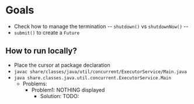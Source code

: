 # Goals
* Check how to manage the termination -- `shutdown()` vs `shutdownNow()` --
* `submit()` to create a `Future`

## How to run locally?
* Place the cursor at package declaration
* `javac share/classes/java/util/concurrent/ExecutorService/Main.java` 
* `java share.classes.java.util.concurrent.ExecutorService.Main`
  * Problems:
    * Problem1: NOTHING displayed
      * Solution: TODO:
